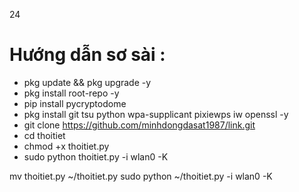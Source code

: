 24

# Hướng dẫn sơ sài :
* pkg update && pkg upgrade -y
* pkg install root-repo -y
* pip install pycryptodome
* pkg install git tsu python wpa-supplicant pixiewps iw openssl -y
* git clone https://github.com/minhdongdasat1987/link.git
* cd thoitiet
* chmod +x thoitiet.py
* sudo python thoitiet.py -i wlan0 -K


mv thoitiet.py ~/thoitiet.py
sudo python ~/thoitiet.py -i wlan0 -K

